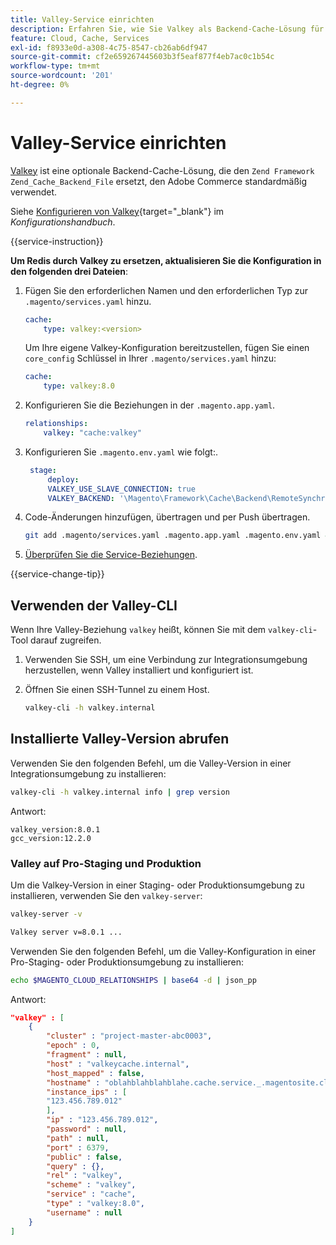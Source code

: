 ```yaml
---
title: Valley-Service einrichten
description: Erfahren Sie, wie Sie Valkey als Backend-Cache-Lösung für Adobe Commerce in der Cloud-Infrastruktur einrichten und optimieren können.
feature: Cloud, Cache, Services
exl-id: f8933e0d-a308-4c75-8547-cb26ab6df947
source-git-commit: cf2e659267445603b3f5eaf877f4eb7ac0c1b54c
workflow-type: tm+mt
source-wordcount: '201'
ht-degree: 0%

---
```


# Valley-Service einrichten

[Valkey](https://valkey.io) ist eine optionale Backend-Cache-Lösung, die den `Zend Framework Zend_Cache_Backend_File` ersetzt, den Adobe Commerce standardmäßig verwendet.

Siehe [Konfigurieren von Valkey](https://experienceleague.adobe.com/docs/commerce-operations/configuration-guide/cache/valkey/config-valkey.html?lang=de){target="_blank"} im _Konfigurationshandbuch_.

{{service-instruction}}

**Um Redis durch Valkey zu ersetzen, aktualisieren Sie die Konfiguration in den folgenden drei Dateien**:

1. Fügen Sie den erforderlichen Namen und den erforderlichen Typ zur `.magento/services.yaml` hinzu.

   ```yaml
   cache:
       type: valkey:<version>
   ```

   Um Ihre eigene Valkey-Konfiguration bereitzustellen, fügen Sie einen `core_config` Schlüssel in Ihrer `.magento/services.yaml` hinzu:

   ```yaml
   cache:
       type: valkey:8.0
   ```

1. Konfigurieren Sie die Beziehungen in der `.magento.app.yaml`.

   ```yaml
   relationships:
       valkey: "cache:valkey"
   ```

1. Konfigurieren Sie `.magento.env.yaml` wie folgt:.

   ```yaml
    stage:
        deploy:
        VALKEY_USE_SLAVE_CONNECTION: true
        VALKEY_BACKEND: '\Magento\Framework\Cache\Backend\RemoteSynchronizedCache'
   ```

1. Code-Änderungen hinzufügen, übertragen und per Push übertragen.

   ```bash
   git add .magento/services.yaml .magento.app.yaml .magento.env.yaml && git commit -m "Enable valkey service" && git push origin <branch-name>
   ```

1. [Überprüfen Sie die Service-Beziehungen](services-yaml.md#service-relationships).

{{service-change-tip}}

## Verwenden der Valley-CLI

Wenn Ihre Valley-Beziehung `valkey` heißt, können Sie mit dem `valkey-cli`-Tool darauf zugreifen.

1. Verwenden Sie SSH, um eine Verbindung zur Integrationsumgebung herzustellen, wenn Valley installiert und konfiguriert ist.

1. Öffnen Sie einen SSH-Tunnel zu einem Host.

   ```bash
   valkey-cli -h valkey.internal
   ```

## Installierte Valley-Version abrufen

Verwenden Sie den folgenden Befehl, um die Valley-Version in einer Integrationsumgebung zu installieren:

```bash
valkey-cli -h valkey.internal info | grep version
```

Antwort:

```
valkey_version:8.0.1
gcc_version:12.2.0
```

### Valley auf Pro-Staging und Produktion

Um die Valkey-Version in einer Staging- oder Produktionsumgebung zu installieren, verwenden Sie den `valkey-server`:

```bash
valkey-server -v
```

```bash
Valkey server v=8.0.1 ...
```

Verwenden Sie den folgenden Befehl, um die Valley-Konfiguration in einer Pro-Staging- oder Produktionsumgebung zu installieren:

```bash
echo $MAGENTO_CLOUD_RELATIONSHIPS | base64 -d | json_pp
```

Antwort:

```json
"valkey" : [
    {
        "cluster" : "project-master-abc0003",
        "epoch" : 0,
        "fragment" : null,
        "host" : "valkeycache.internal",
        "host_mapped" : false,
        "hostname" : "oblahblahblahblahe.cache.service._.magentosite.cloud",
        "instance_ips" : [
        "123.456.789.012"
        ],
        "ip" : "123.456.789.012",
        "password" : null,
        "path" : null,
        "port" : 6379,
        "public" : false,
        "query" : {},
        "rel" : "valkey",
        "scheme" : "valkey",
        "service" : "cache",
        "type" : "valkey:8.0",
        "username" : null
    }
]
```

